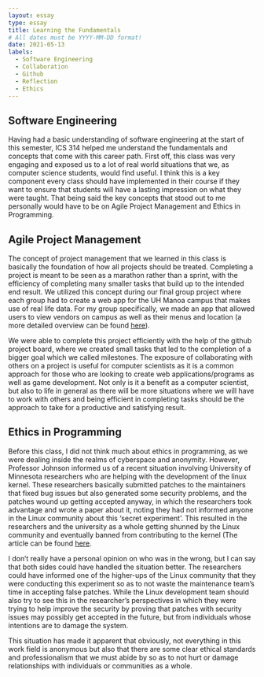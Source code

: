 ```yaml
---
layout: essay
type: essay
title: Learning the Fundamentals
# All dates must be YYYY-MM-DD format!
date: 2021-05-13
labels:
  - Software Engineering
  - Collaboration 
  - Github
  - Reflection
  - Ethics
---
```


## Software Engineering
Having had a basic understanding of software engineering at the start of this semester, ICS 314 helped me understand the fundamentals and concepts that come with this career path. First off, this class was very engaging and exposed us to a lot of real world situations that we, as computer science students, would find useful. I think this is a key component every class should have implemented in their course if they want to ensure that students will have a lasting impression on what they were taught. That being said the key concepts that stood out to me personally would have to be on Agile Project Management and Ethics in Programming. 

## Agile Project Management
The concept of project management that we learned in this class is basically the foundation of how all projects should be treated. Completing a project is meant to be seen as a marathon rather than a sprint, with the efficiency of completing many smaller tasks that build up to the intended end result. We utilized this concept during our final group project where each group had to create a web app for the UH Manoa campus that makes use of real life data. For my group specifically, we made an app that allowed users to view vendors on campus as well as their menus and location (a more detailed overview can be found [here](https://grub-n-go.github.io/)). 

We were able to complete this project efficiently with the help of the github project board, where we created small tasks that led to the completion of a bigger goal which we called milestones. The exposure of collaborating with others on a project is useful for computer scientists as it is a common approach for those who are looking to create web applications/programs as well as game development. Not only is it a benefit as a computer scientist, but also to life in general as there will be more situations where we will have to work with others and being efficient in completing tasks should be the approach to take for a productive and satisfying result.




## Ethics in Programming
Before this class, I did not think much about ethics in programming, as we were dealing inside the realms of cyberspace and anonymity. However, Professor Johnson informed us of a recent situation involving University of Minnesota researchers who are helping with the development of the linux kernel. These researchers basically submitted patches to the maintainers that fixed bug issues but also generated some security problems, and the patches wound up getting accepted anyway, in which the researchers took advantage and wrote a paper about it, noting they had not informed anyone in the Linux community about this ‘secret experiment’. This resulted in the researchers and the university as a whole getting shunned by the Linux community and eventually banned from contributing to the kernel (The article can be found [here](https://www.theverge.com/2021/4/30/22410164/linux-kernel-university-of-minnesota-banned-open-source). 

I don’t really have a personal opinion on who was in the wrong, but I can say that both sides could have handled the situation better. The researchers could have informed one of the higher-ups of the Linux community that they were conducting this experiment so as to not waste the maintenance team’s time in accepting false patches. While the Linux development team should also try to see this in the researcher’s perspectives in which they were trying to help improve the security by proving that patches with security issues may possibly get accepted in the future, but from individuals whose intentions are to damage the system.

This situation has made it apparent that obviously, not everything in this work field is anonymous but also that there are some clear ethical standards and professionalism that we must abide by so as to not hurt or damage relationships with individuals or communities as a whole.
